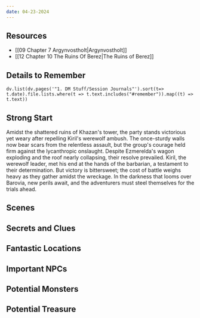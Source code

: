 ```yaml
---
date: 04-23-2024
---
```

## Resources
- [[09 Chapter 7 Argynvostholt|Argynvostholt]]
- [[12 Chapter 10 The Ruins Of Berez|The Ruins of Berez]] 

## Details to Remember
```dataviewjs
dv.list(dv.pages('"1. DM Stuff/Session Journals"').sort(t=> t.date).file.lists.where(t => t.text.includes("#remember")).map((t) => t.text))
```

## Strong Start  
Amidst the shattered ruins of Khazan's tower, the party stands victorious yet weary after repelling Kiril's werewolf ambush. The once-sturdy walls now bear scars from the relentless assault, but the group's courage held firm against the lycanthropic onslaught. Despite Ezmerelda's wagon exploding and the roof nearly collapsing, their resolve prevailed. Kiril, the werewolf leader, met his end at the hands of the barbarian, a testament to their determination. But victory is bittersweet; the cost of battle weighs heavy as they gather amidst the wreckage. In the darkness that looms over Barovia, new perils await, and the adventurers must steel themselves for the trials ahead.

## Scenes  


## Secrets and Clues  


## Fantastic Locations  


## Important NPCs  


## Potential Monsters  


## Potential Treasure  
